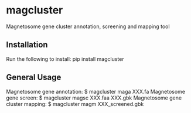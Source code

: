 # magcluster
Magnetosome gene cluster annotation, screening and mapping tool
## Installation
Run the following to install:
pip install magcluster
## General Usage
Magnetosome gene annotation:
  $ magcluster maga XXX.fa
Magnetosome gene screen:
  $ magcluster magsc XXX.faa XXX.gbk
Magnetosome gene cluster mapping:
  $ magcluster magm XXX_screened.gbk